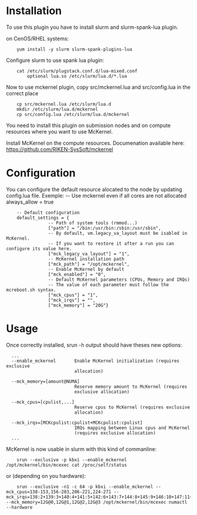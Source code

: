 Installation
===============
To use this plugin you have to install slurm and slurm-spank-lua plugin.

on CenOS/RHEL systems:

        yum install -y slurm slurm-spank-plugins-lua


Configure slurm to use spank lua plugin:

        cat /etc/slurm/plugstack.conf.d/lua-mixed.conf
            optional lua.so /etc/slurm/lua.d/*.lua

Now to use mckernel plugin, copy src/mckernel.lua and src/config.lua in the correct place

        cp src/mckernel.lua /etc/slurm/lua.d
        mkdir /etc/slurm/lua.d/mckernel
        cp src/config.lua /etc/slurm/lua.d/mckernel

You need to install this plugin on submission nodes and on compute resources where you want to use McKernel.

Install McKernel on the compute resources. Documenation available here: https://github.com/RIKEN-SysSoft/mckernel



Configuration
================

You can configure the default resource alocated to the node by updating config.lua file.
Exemple:
        -- Use mckernel even if all cores are not allocated
        always_allow = true

        -- Default configuration
        default_settings = {
                    -- Path of system tools (rmmod...)
                    ["path"] = "/bin:/usr/bin:/sbin:/usr/sbin",
                    -- By default, vm.legacy_va_layout must be isabled in McKernel.
                    -- If you want to restore it after a run you can configure its value here.
                    ["mck_legacy_va_layout"] = "1",
                    -- McKernel installation path
                    ["mck_path"] = "/opt/mckernel",
                    -- Enable McKernel by default
                    ["mck_enabled"] = "0",
                    -- Default McKernel parameters (CPUs, Memory and IRQs)
                    -- The value of each parameter must follow the mcreboot.sh syntax.
                    ["mck_cpus"] = "1",
                    ["mck_irqs"] = "",
                    ["mck_memory"] = "20G"}



Usage
=======

Once correctly installed, srun -h output should have theses new options:


      ...
      --enable_mckernel       Enable McKernel initialization (requires exclusive
                              allocation)

      --mck_memory=[amount@NUMA]
                              Reserve memory amount to McKernel (requires
                              exclusive allocation)

      --mck_cpus=[cpulist,...]
                              Reserve cpus to McKernel (requires exclusive
                              allocation)

      --mck_irqs=[MCKcpulist:cpulist+MCKcpulist:cpulist]
                              IRQs mapping between Linux cpus and McKernel
                              (requires exclusive allocation)
      ...

McKernel is now usable in slurm with this kind of commanline:

        srun --exclusive -p kbxi --enable_mckernel /opt/mckernel/bin/mcexec cat /proc/self/status

or (depending on you hardware):

        srun --exclusive -n1 -c 64 -p kbxi --enable_mckernel --mck_cpus=138-153,156-203,206-221,224-271 --mck_irqs=138:2+139:3+140:4+141:5+142:6+143:7+144:8+145:9+146:10+147:11+148:12+149:13+150:14+151:15+152:16+153:17+156:20+157:21+158:22+159:23+160:24+161:25+162:26+163:27+164:28+165:29+166:30+167:31+168:32+169:33+170:34+171:35+172:36+173:37+174:38+175:39+176:40+177:41+178:42+179:43+180:44+181:45+182:46+183:47+184:48+185:49+186:50+187:51+188:52+189:53+190:54+191:55+192:56+193:57+194:58+195:59+196:60+197:61+198:62+199:63+200:64+201:65+202:66+203:67+206:70+207:71+208:72+209:73+210:74+211:75+212:76+213:77+214:78+215:79+216:80+217:81+218:82+219:83+220:84+221:85+224:88+225:89+226:90+227:91+228:92+229:93+230:94+231:95+232:96+233:97+234:98+235:99+236:100+237:101+238:102+239:103+240:104+241:105+242:106+243:107+244:108+245:109+246:110+247:111+248:112+249:113+250:114+251:115+252:116+253:117+254:118+255:119+256:120+257:121+258:122+259:123+260:124+261:125+262:126+263:127+264:128+265:129+266:130+267:131+268:132+269:133+270:134+271:135 --mck_memory=12G@0,12G@1,12G@2,12G@3 /opt/mckernel/bin/mcexec numactl --hardware
